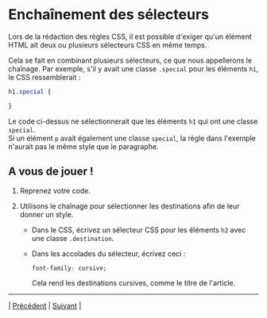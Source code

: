 # Enchaînement des sélecteurs

Lors de la rédaction des règles CSS, il est possible d'exiger qu'un élément HTML ait deux ou plusieurs sélecteurs CSS en même temps.

Cela se fait en combinant plusieurs sélecteurs, ce que nous appellerons le chaînage.
Par exemple, s'il y avait une classe `.special` pour les éléments `h1`, le CSS ressemblerait :

```css
h1.special {

}
```

Le code ci-dessus ne sélectionnerait que les éléments `h1` qui ont une classe `special`.  
Si un élément `p` avait également une classe `special`, la règle dans l'exemple n'aurait pas le même style que le paragraphe.

## A vous de jouer !

1. Reprenez votre code.

2. Utilisons le chaînage pour sélectionner les destinations afin de leur donner un style.
   - Dans le CSS, écrivez un sélecteur CSS pour les éléments `h2` avec une classe  `.destination`.
   - Dans les accolades du sélecteur, écrivez ceci :
 
      ```css
      font-family: cursive;
      ```
      Cela rend les destinations cursives, comme le titre de l'article.

___

| [Précédent](./10-specificite.md)       | [Suivant](./12-elements-imbriques.md)        |
